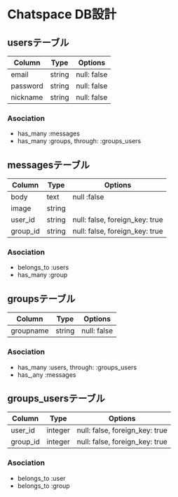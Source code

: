 # Chatspace DB設計
## usersテーブル
|Column|Type|Options|
|------|----|-------|
|email|string|null: false|
|password|string|null: false|
|nickname|string|null: false|
### Asociation
- has_many :messages
- has_many :groups, through: :groups_users

## messagesテーブル
|Column|Type|Options|
|------|----|-------|
|body|text|null :false|
|image|string|
|user_id|string|null: false, foreign_key: true|
|group_id|string|null: false, foreign_key: true|
### Asociation
- belongs_to :users
- has_many :group

## groupsテーブル
|Column|Type|Options|
|------|----|-------|
|groupname|string|null: false|
### Asociation
- has_many :users, through: :groups_users 
- has_,any :messages

## groups_usersテーブル
|Column|Type|Options|
|------|----|-------|
|user_id|integer|null: false, foreign_key: true|
|group_id|integer|null: false, foreign_key: true|
### Asociation
- belongs_to :user
- belongs_to :group

